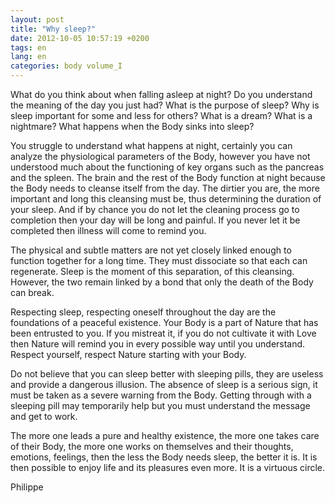 ```yaml
---
layout: post
title: "Why sleep?"
date: 2012-10-05 10:57:19 +0200
tags: en
lang: en
categories: body volume_I
---
```

What do you think about when falling asleep at night? Do you understand the meaning of the day you just had? What is the purpose of sleep? Why is sleep important for some and less for others? What is a dream? What is a nightmare? What happens when the Body sinks into sleep?

You struggle to understand what happens at night, certainly you can analyze the physiological parameters of the Body, however you have not understood much about the functioning of key organs such as the pancreas and the spleen. The brain and the rest of the Body function at night because the Body needs to cleanse itself from the day. The dirtier you are, the more important and long this cleansing must be, thus determining the duration of your sleep. And if by chance you do not let the cleaning process go to completion then your day will be long and painful. If you never let it be completed then illness will come to remind you.

The physical and subtle matters are not yet closely linked enough to function together for a long time. They must dissociate so that each can regenerate. Sleep is the moment of this separation, of this cleansing. However, the two remain linked by a bond that only the death of the Body can break.

Respecting sleep, respecting oneself throughout the day are the foundations of a peaceful existence. Your Body is a part of Nature that has been entrusted to you. If you mistreat it, if you do not cultivate it with Love then Nature will remind you in every possible way until you understand. Respect yourself, respect Nature starting with your Body.

Do not believe that you can sleep better with sleeping pills, they are useless and provide a dangerous illusion. The absence of sleep is a serious sign, it must be taken as a severe warning from the Body. Getting through with a sleeping pill may temporarily help but you must understand the message and get to work.

The more one leads a pure and healthy existence, the more one takes care of their Body, the more one works on themselves and their thoughts, emotions, feelings, then the less the Body needs sleep, the better it is. It is then possible to enjoy life and its pleasures even more. It is a virtuous circle.

Philippe

<!--
This work is licensed under the terms of the Creative Commons Attribution-NonCommercial 4.0 International License.
-->